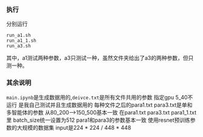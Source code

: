 ### 执行
分别运行 
```
run_a1.sh
run_a1_1.sh
run_a3.sh
```
其中，a1测试两种参数，a3只测试一种，虽然文件夹给出了a3的两种参数，但只测一种。
### 其余说明
```main.ipynb```是生成数据用的,```deivce.txt```是所有文件共用的参数 指定gpu
5_40不运行 是我自己测试并且生成数据用的 
每种文件之后的para1.txt para3.txt是单和多智能体的参数 从80_200-->150_500基本一致
在para1.txt para3.txt para1_1.txt里 batch_size统一设置为512
para1和para3的参数基本一致
使用resnet预训练参数的大规模的数据集 input是224 * 224 / 448 * 448
